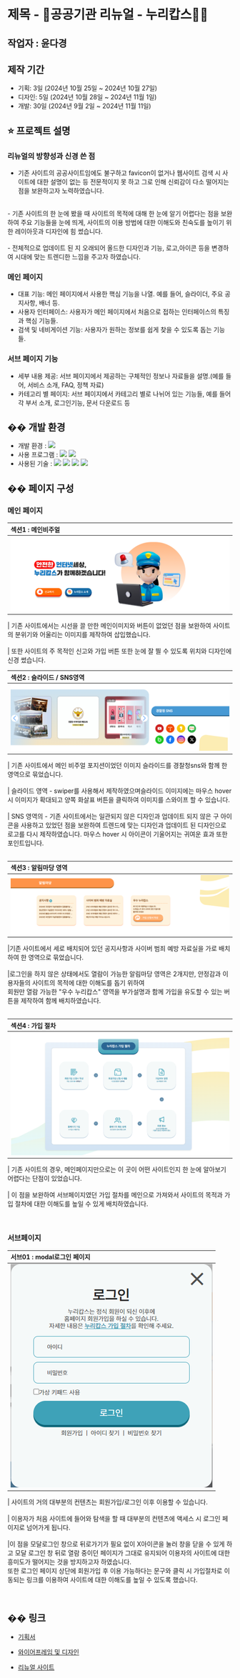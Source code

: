 
# 제목 - 🚨공공기관 리뉴얼 - 누리캅스👮‍♂️

## 작업자 : 윤다경 

## 제작 기간
- 기획: 3일 (2024년 10월 25일 ~ 2024년 10월 27일)
- 디자인: 5일 (2024년 10월 28일 ~ 2024년 11월 1일)
- 개발: 30일 (2024년 9월 2일 ~ 2024년 11월 11일)

## ⭐️ 프로젝트 설명

### 리뉴얼의 방향성과 신경 쓴 점
- 기존 사이트의 공공사이트임에도 불구하고 favicon이 없거나 웹사이트 검색 시 사이트에 대한 설명이 없는 등 전문적이지 못 하고 그로 인해 신뢰감이 다소 떨어지는 점을 보완하고자 노력하였습니다.<br>
<br>
- 기존 사이트의 한 눈에 봤을 때 사이트의 목적에 대해 한 눈에 알기 어렵다는 점을 보완하여 주요 기능들을 눈에 띄게, 사이트의 이용 방법에 대한 이해도와 친숙도를 높이기 위한 레이아웃과 디자인에 힘 썼습니다. <br>
<br>
- 전체적으로 업데이트 된 지 오래되어 올드한 디자인과 기능, 로고,아이콘 등을 변경하여 시대에 맞는 트렌디한 느낌을 주고자 하였습니다.
   

### 메인 페이지 
- 대표 기능: 메인 페이지에서 사용한 핵심 기능을 나열. 예를 들어, 슬라이더, 주요 공지사항, 배너 등.
- 사용자 인터페이스: 사용자가 메인 페이지에서 처음으로 접하는 인터페이스의 특징과 핵심 기능들.
- 검색 및 네비게이션 기능: 사용자가 원하는 정보를 쉽게 찾을 수 있도록 돕는 기능들.

### 서브 페이지 기능

- 세부 내용 제공: 서브 페이지에서 제공하는 구체적인 정보나 자료들을 설명.(예를 들어, 서비스 소개, FAQ, 정책 자료)
- 카테고리 별 페이지: 서브 페이지에서 카테고리 별로 나뉘어 있는 기능들, 예를 들어 각 부서 소개, 로그인기능, 문서 다운로드 등

## �� 개발 환경

- 개발 환경 : <img src="https://img.shields.io/badge/windows10-0078D6?style=flat-square&logo=windows10&logoColor=white"/>
- 사용 프로그램 : <img src="https://img.shields.io/badge/Vs code-007ACC?style=flat-square&logo=visualstudiocode&logoColor=white"/> <img src="https://img.shields.io/badge/figma-F24E1E?style=flat-square&logo=figma&logoColor=white"/>
- 사용된 기술 :
  <img src="https://img.shields.io/badge/html5-E34F26?style=flat-square&logo=html5&logoColor=white"> <img src="https://img.shields.io/badge/css3-1572B6?style=flat-square&logo=css3&logoColor=white"> <img src="https://img.shields.io/badge/JavaScript-F7DF1E?style=flat-square&logo=JavaScript&logoColor=white"> <img src="https://img.shields.io/badge/Swiper-6332F6?style=flat-square&logo=Swiper&logoColor=white">



## �� 페이지 구성

### 메인 페이지

| 섹션1 : 메인비주얼                                                                                                      |
| :---------------------------------------------------------------------------------------------------------------------- |
| ![MainVisual](https://github.com/yoondg/renewal2/blob/main/main.png) |

| 기존 사이트에서는 시선을 끌 만한 메인이미지와 버튼이 없었던 점을 보완하여 사이트의 분위기와 어울리는 이미지를 제작하여 삽입했습니다. <br>
<br>
| 또한 사이트의 주 목적인 신고와 가입 버튼 또한 눈에 잘 띌 수 있도록 위치와 디자인에 신경 썼습니다. 
<br>

| 섹션2 :   슬라이드 / SNS영역                                                                                            |
| :------------------------------------------------------------------------------------------------------------------------ |
| ![section1 - slide/banner](https://github.com/yoondg/renewal2/blob/main/sec1.png) |

| 기존 사이트에서 메인 비주얼 포지션이었던 이미지 슬라이드를 경찰청sns와 함께 한 영역으로 묶었습니다. <br>
<br>
| 슬라이드 영역 - swiper를 사용해서 제작하였으며슬라이드 이미지에는 마우스 hover 시 이미지가 확대되고 양쪽 화살표 버튼을 클릭하여 이미지를 스와이프 할 수 있습니다.<br>
<br>
| SNS 영역의 - 기존 사이트에서는 일관되지 않은 디자인과 업데이트 되지 않은 구 아이콘을 사용하고 있었던 점을 보완하여 트렌드에 맞는 디자인과 업데이트 된 디자인으로 로고를 다시 제작하였습니다. 마우스 hover 시 아이콘이 기울어지는 귀여운 효과 또한 포인트입니다. <br>
<br>

| 섹션3 :   알림마당 영역                                                                                            |
| :------------------------------------------------------------------------------------------------------------------------ |
| ![section1 - slide/banner](https://github.com/yoondg/renewal2/blob/main/sec2.png)|

|기존 사이트에서 세로 배치되어 있던 공지사항과 사이버 범죄 예방 자료실을 가로 배치하여 한 영역으로 묶었습니다.<br>
<br>
|로그인을 하지 않은 상태에서도 열람이 가능한 알림마당 영역은 2개지만, 안정감과 이용자들의 사이트의 목적에 대한 이해도를 돕기 위하여<br>
회원만 열람 가능한 "우수 누리캅스" 영역을 부가설명과 함께 가입을 유도할 수 있는 버튼을 제작하여 함께 배치하였습니다. <br>
<br>

| 섹션4 : 가입 절차                                                                                                           |
| :----------------------------------------------------------------------------------------------------------------------- |
| ![section3 - joinprocess](https://github.com/yoondg/renewal2/blob/main/sec3.png) |

| 기존 사이트의 경우, 메인페이지만으로는 이 곳이 어떤 사이트인지 한 눈에 알아보기 어렵다는 단점이 있었습니다.<br>
<br>
| 이 점을 보완하여 서브페이지였던 가입 절차를 메인으로 가져와서 사이트의 목적과 가입 절차에 대한 이해도를 높일 수 있게 배치하였습니다.<br>

<br>



### 서브페이지

| 서브01 : modal로그인 페이지                                                                                                       |
| :------------------------------------------------------------------------------------------------------------------------ |
| ![Sub1-login](https://github.com/yoondg/renewal2/blob/main/modallogin.png) |

| 사이트의 거의 대부분의 컨텐츠는 회원가입/로그인 이후 이용할 수 있습니다. <br>
<br>
| 이용자가 처음 사이트에 들어와 탐색을 할 때 대부분의 컨텐츠에 액세스 시 로그인 페이지로 넘어가게 됩니다. <br>
<br>
|이 점을 모달로그인 창으로 뒤로가기가 필요 없이 X아이콘을 눌러 창을 닫을 수 있게 하고 모달 로그인 창 뒤로 열람 중이던 페이지가 그대로 유지되어 이용자의 사이트에 대한 흥미도가 떨어지는 것을 방지하고자 하였습니다.<br>
또한 로그인 페이지 상단에 회원가입 후 이용 가능하다는 문구와 클릭 시 가입절차로 이동되는 링크를 이용하여 사이트에 대한 이해도를 높일 수 있도록 했습니다.<br>


<br>

## �� 링크

- [기획서](https://docs.google.com/presentation/d/1Zpxbyy_ZRD2kTOER-9JgWXdObFJ0L3eKos9IG874j-c/edit?usp=sharing)

- [와이어프레임 및 디자인](https://www.figma.com/design/FmZxgS1BKLsLJz2ZnGTEBf/%EA%B3%B5%EA%B3%B5%EA%B8%B0%EA%B4%80-%EB%A6%AC%EB%89%B4%EC%96%BC_%EC%9C%A4%EB%8B%A4%EA%B2%BD?node-id=0-1&t=MRlQXS6cKP7ev2gl-1)

- [리뉴얼 사이트](https://www.nuricops.org/index.do)

    
